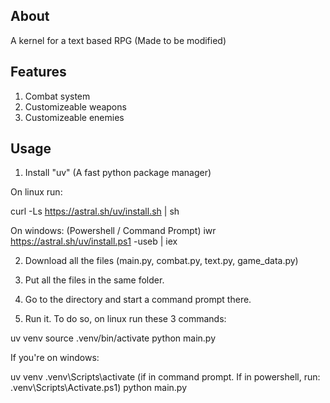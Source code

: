 

## About

A kernel for a text based RPG (Made to be modified)

## Features

1. Combat system
2. Customizeable weapons
3. Customizeable enemies


## Usage 

1. Install "uv" (A fast python package manager)

On linux run:

curl -Ls https://astral.sh/uv/install.sh | sh



On windows:
(Powershell / Command Prompt)
iwr https://astral.sh/uv/install.ps1 -useb | iex


2. Download all the files (main.py, combat.py, text.py, game_data.py)

3. Put all the files in the same folder.

4. Go to the directory and start a command prompt there.

5. Run it. To do so, on linux run these 3 commands:

uv venv
source .venv/bin/activate
python main.py

If you're on windows:

uv venv
.venv\Scripts\activate (if in command prompt. If in powershell, run: .venv\Scripts\Activate.ps1)
python main.py



